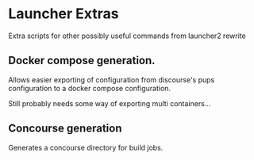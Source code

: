 # Launcher Extras

Extra scripts for other possibly useful commands from launcher2 rewrite

## Docker compose generation.

Allows easier exporting of configuration from discourse's pups configuration to a docker compose configuration.

Still probably needs some way of exporting multi containers...

## Concourse generation

Generates a concourse directory for build jobs.
